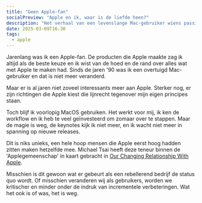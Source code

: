 ```yaml
---
title: "Geen Apple-fan"
socialPreview: "Apple en ik, waar is de liefde heen?"
description: "Het verhaal van een levenslange Mac-gebruiker wiens passie voor Apple is verwaterd tot een pragmatische keuze. Een herkenbare ervaring voor veel voormalige Apple-fans."
date: 2025-03-09T16:30
tags:
  - apple
---
```


Jarenlang was ik een Apple-fan. De producten die Apple maakte zag ik altijd als de beste keuze en ik wist van de hoed en de rand over alles wat met Apple te maken had. Sinds de jaren '90 was ik een overtuigd Mac-gebruiker en dat is niet meer veranderd.

Maar er is al jaren niet zoveel interessants meer aan Apple. Sterker nog, er zijn richtingen die Apple kiest die lijnrecht tegenover mijn eigen principes staan.

Toch blijf ik voorlopig MacOS gebruiken. Het werkt voor mij, ik ken de workflow en ik heb te veel geïnvesteerd om zomaar over te stappen. Maar de magie is weg, de keynotes kijk ik niet meer, en ik wacht niet meer in spanning op nieuwe releases.

Dit is niks unieks, een hele hoop mensen die Apple eerst hoog hadden zitten maken hetzelfde mee. Michael Tsai heeft deze teneur binnen de 'Applegemeenschap' in kaart gebracht in [Our Changing Relationship With Apple](https://mjtsai.com/blog/2025/02/27/our-changing-relationship-with-apple/).

Misschien is dit gewoon wat er gebeurt als een rebellerend bedrijf de status quo wordt. Of misschien veranderen wij als gebruikers, worden we kritischer en minder onder de indruk van incrementele verbeteringen. Wat het ook is of was, het is weg.
